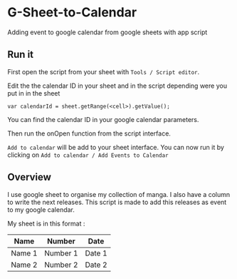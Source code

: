# G-Sheet-to-Calendar
Adding event to google calendar from google sheets with app script


## Run it

First open the script from your sheet with `Tools / Script editor`.

Edit the the calendar ID in your sheet and in the script depending were you put in in the sheet

`var calendarId = sheet.getRange(<cell>).getValue();`

You can find the calendar ID in your google calendar parameters.

Then run the onOpen function from the script interface.

`Add to calendar` will be add to your sheet interface. You can now run it by clicking on `Add to calendar / Add Events to Calendar`

## Overview
I use google sheet to organise my collection of manga. I also have a column to write the next releases.
This script is made to add this releases as event to my google calendar.

My sheet is in this format :

|Name   |Number   |Date   |
--------|---------|--------
|Name 1 | Number 1|Date 1 |
|Name 2 | Number 2|Date 2 |

